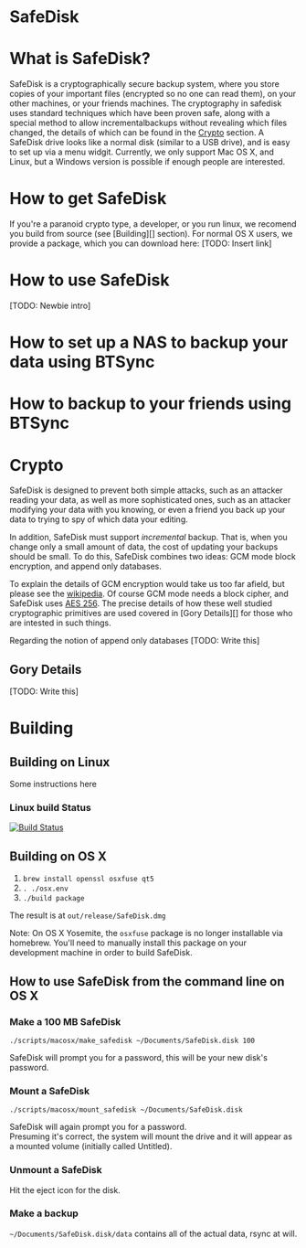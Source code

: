 SafeDisk
========

# What is SafeDisk?

SafeDisk is a cryptographically secure backup system, where you store copies of your important files (encrypted so no one can read them), on your other machines, or your friends machines.  The cryptography in safedisk uses standard techniques which have been proven safe, along with a special method to allow incrementalbackups without revealing which files changed, the details of which can be found in the [Crypto]() section.  A SafeDisk drive looks like a normal disk (similar to a USB drive), and is easy to set up via a menu widgit.  Currently, we only support Mac OS X, and Linux, but a Windows version is possible if enough people are interested.

# How to get SafeDisk

If you're a paranoid crypto type, a developer, or you run linux, we recomend you build from source (see [Building][] section).  For normal OS X users, we provide a package, which you can download here: [TODO: Insert link]

# How to use SafeDisk

[TODO: Newbie intro]

# How to set up a NAS to backup your data using BTSync

# How to backup to your friends using BTSync

# Crypto

SafeDisk is designed to prevent both simple attacks, such as an attacker reading your data, as well as more sophisticated ones, such as an attacker modifying your data with you knowing, or even a friend you back up your data to trying to spy of which data your editing.   
 
In addition, SafeDisk must support *incremental* backup.  That is, when you change only a small amount of data, the cost of updating your backups should be small.  To do this, SafeDisk combines two ideas:  GCM mode block encryption, and append only databases.

To explain the details of GCM encryption would take us too far afield, but please see the [wikipedia](http://en.wikipedia.org/wiki/Galois/Counter_Mode).  Of course GCM mode needs a block cipher, and SafeDisk uses [AES 256](http://en.wikipedia.org/wiki/Advanced_Encryption_Standard).  The precise details of how these well studied cryptographic primitives are used covered in [Gory Details][] for those who are intested in such things.

Regarding the notion of append only databases [TODO: Write this]

## Gory Details
[TODO: Write this] 

# Building

## Building on Linux

Some instructions here

### Linux build Status
[![Build Status](https://travis-ci.org/safedisk/safedisk.svg)](https://travis-ci.org/safedisk/safedisk)

## Building on OS X
1. `brew install openssl osxfuse qt5`
1. `. ./osx.env`
1. `./build package`

The result is at `out/release/SafeDisk.dmg`

Note: On OS X Yosemite, the `osxfuse` package is no longer installable via homebrew. You'll need to manually install this package on your development machine in order to build SafeDisk.

## How to use SafeDisk from the command line on OS X

### Make a 100 MB SafeDisk
`./scripts/macosx/make_safedisk ~/Documents/SafeDisk.disk 100`

SafeDisk will prompt you for a password, this will be your new disk's password.

### Mount a SafeDisk
`./scripts/macosx/mount_safedisk ~/Documents/SafeDisk.disk`

SafeDisk will again prompt you for a password.  
Presuming it's correct, the system will mount the drive
and it will appear as a mounted volume (initially called Untitled).

### Unmount a SafeDisk
Hit the eject icon for the disk.  

### Make a backup
`~/Documents/SafeDisk.disk/data` contains all of the actual data, rsync at will.


